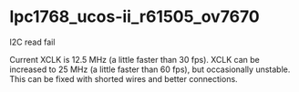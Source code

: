 # lpc1768_ucos-ii_r61505_ov7670

I2C read fail

Current XCLK is 12.5 MHz (a little faster than 30 fps).
	XCLK can be increased to 25 MHz (a little faster than 60 fps), but occasionally unstable.
		This can be fixed with shorted wires and better connections.
